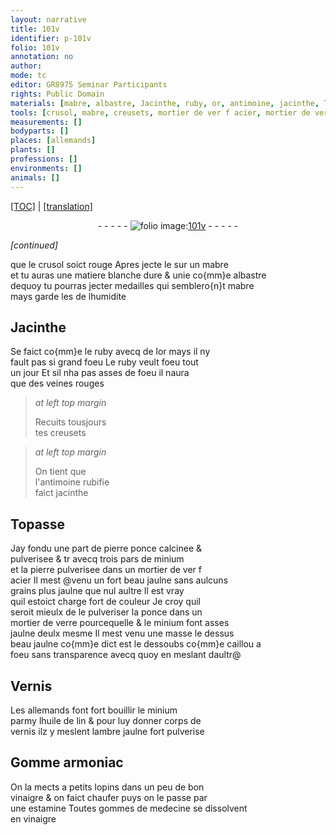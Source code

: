 ```yaml
---
layout: narrative
title: 101v
identifier: p-101v
folio: 101v
annotation: no
author:
mode: tc
editor: GR8975 Seminar Participants
rights: Public Domain
materials: [mabre, albastre, Jacinthe, ruby, or, antimoine, jacinthe, Topasse, pierre ponce, minium, pierre, acier, ponce, verre, caillou a foeu, huile de lin, ambre jaulne, Gomme armoniac, vinaigre, gommes]
tools: [crusol, mabre, creusets, mortier de ver f acier, mortier de verre, estamine]
measurements: []
bodyparts: []
places: [allemands]
plants: []
professions: []
environments: []
animals: []
---
```


<p><a href="{{ site.baseurl }}/diplomatic/">[TOC]</a> | <a href="{{ site.baseurl }}/texts/p-101v_tl/" target="_blank">[translation]</a></p><div class="folio" align="center">- - - - - <a href="http://gallica.bnf.fr/ark:/12148/btv1b10500001g/f208.image" target="_blank"><img src="https://cu-mkp.github.io/2017-workshop-edition/assets/photo-icon.png" alt="folio image: " style="display:inline-block; margin-bottom:-3px;"/>101v</a> - - - - - </div>  
 
*[continued]*
  
que le <span class="tl">crusol</span> soict rouge Apres jecte le sur un <span class="tl"><span class="m">mabre</span></span><br/> et tu auras une matiere blanche dure & unie co{mm}e <span class="m">albastre</span><br/> dequoy tu pourras jecter medailles qui semblero{n}t <span class="m">mabre</span><br/> mays garde les de lhumidite
 
 
  

## <span class="m">Jacinthe</span>

 
Se faict co{mm}e le <span class="m">ruby</span> avecq de l<span class="m">or</span> mays il ny<br/> fault pas si grand foeu Le <span class="m">ruby</span> veult foeu tout<br/> un jour Et sil nha pas asses de foeu il naura<br/> que des veines rouges
 
> *at left top margin*
> 
> 
>   Recuits tousjours<br/> tes <span class="tl">creusets</span> 
 
> *at left top margin*
> 
> 
>   On tient que<br/> l'<span class="m">antimoine</span> rubifie<br/> faict <span class="m">jacinthe</span> 
 
 
  

## <span class="m">Topasse</span>

 
Jay fondu une part de <span class="m">pierre ponce</span> calcinee &<br/> pulverisee <span class="del">& tr</span> avecq trois pars de <span class="m">minium</span><br/> et la <span class="m">pierre</span> pulverisee dans un <span class="tl">mortier de <span class="del">ver f</span><br/> <span class="m">acier</span></span> Il mest <span class="add">@venu</span> un fort beau jaulne sans aulcuns<br/> grains plus jaulne que nul aultre Il est vray<br/> quil estoict charge fort de couleur Je croy quil<br/> seroit mieulx de <span class="del">le</span> pulveriser la <span class="m">ponce</span> dans un<br/> <span class="tl">mortier de <span class="m">verre</span></span> pourcequelle & le <span class="m">minium</span> font asses<br/> jaulne deulx mesme Il mest venu une masse le dessus<br/> beau jaulne co{mm}e dict est le dessoubs co{mm}e <span class="m">caillou a<br/> foeu</span> sans transparence avecq quoy en meslant daultr@
 
 
  

## Vernis

 
Les <span class="pl">allemands</span> font fort bouillir le <span class="m">minium</span><br/> parmy l<span class="m">huile de lin</span> & pour luy donner corps de<br/> vernis ilz y meslent l<span class="m">ambre jaulne</span> fort pulverise
 
 
  

## <span class="m">Gomme armoniac</span>

 
On la mects a petits lopins dans un peu de bon<br/> <span class="m">vinaigre</span> & on faict chaufer puys on le passe par<br/> une <span class="tl">estamine</span> Toutes <span class="m">gommes</span> de medecine se dissolvent<br/> en <span class="m">vinaigre</span>
 
